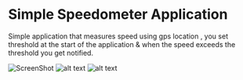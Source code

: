 # Simple Speedometer Application

Simple application that measures speed using gps location , you set threshold at the start of the application &
 when the speed exceeds the threshold you get notified.


![ScreenShot](Screenshot1.png)
![alt text](https://github.com/Ashenn1/Speedometer-Application/tree/master/Images/Screenshot2.png)
![alt text](https://github.com/Ashenn1/Speedometer-Application/tree/master/Images/Screenshot3.png)
